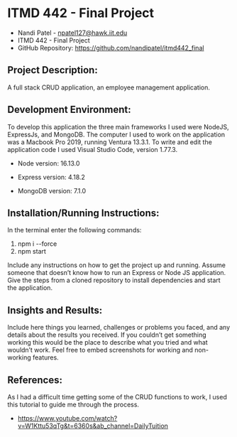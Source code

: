 # ITMD 442 - Final Project

- Nandi Patel - npatel127@hawk.iit.edu
- ITMD 442 - Final Project
- GitHub Repository: https://github.com/nandipatel/itmd442_final

## Project Description:

A full stack CRUD application, an employee management application.

## Development Environment:

To develop this application the three main frameworks I used were NodeJS, ExpressJs, and MongoDB. The computer I used to work on the application was a Macbook Pro 2019, running Ventura 13.3.1. To write and edit the application code I used Visual Studio Code, version 1.77.3.

- Node version: 16.13.0

- Express version: 4.18.2

- MongoDB version: 7.1.0

## Installation/Running Instructions:

In the terminal enter the following commands:

1. npm i --force
2. npm start

Include any instructions on how to get the project up and running. Assume someone that doesn’t know how to run an Express or Node JS application. Give the steps from a cloned repository to install dependencies and start the application.

## Insights and Results:

Include here things you learned, challenges or problems you faced, and any details about the results you received. If you couldn’t get something working this would be the place to describe what you tried and what wouldn’t work. Feel free to embed screenshots for working and non-working features.

## References:

As I had a difficult time getting some of the CRUD functions to work, I used this tutorial to guide me through the process.

- https://www.youtube.com/watch?v=W1Kttu53qTg&t=6360s&ab_channel=DailyTuition
